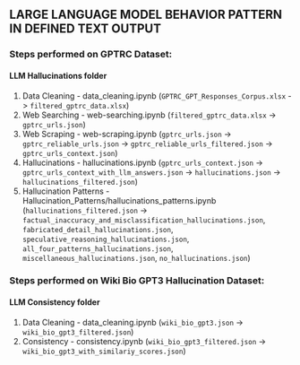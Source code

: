 ## LARGE LANGUAGE MODEL BEHAVIOR PATTERN IN DEFINED TEXT OUTPUT

### Steps performed on GPTRC Dataset:

#### LLM Hallucinations folder
1) Data Cleaning - data_cleaning.ipynb (`GPTRC_GPT_Responses_Corpus.xlsx` -> `filtered_gptrc_data.xlsx`)
2) Web Searching - web-searching.ipynb (`filtered_gptrc_data.xlsx` -> `gptrc_urls.json`)
3) Web Scraping - web-scraping.ipynb (`gptrc_urls.json` -> `gptrc_reliable_urls.json` -> `gptrc_reliable_urls_filtered.json` -> `gptrc_urls_context.json`)
4) Hallucinations - hallucinations.ipynb (`gptrc_urls_context.json` -> `gptrc_urls_context_with_llm_answers.json` -> `hallucinations.json` -> `hallucinations_filtered.json`)
5) Hallucination Patterns - Hallucination_Patterns/hallucinations_patterns.ipynb (`hallucinations_filtered.json` -> `factual_inaccuracy_and_misclassification_hallucinations.json`, `fabricated_detail_hallucinations.json`, `speculative_reasoning_hallucinations.json`, `all_four_patterns_hallucinations.json`, `miscellaneous_hallucinations.json`, `no_hallucinations.json`)

### Steps performed on Wiki Bio GPT3 Hallucination Dataset:

#### LLM Consistency folder
1) Data Cleaning - data_cleaning.ipynb (`wiki_bio_gpt3.json` -> `wiki_bio_gpt3_filtered.json`)
2) Consistency - consistency.ipynb (`wiki_bio_gpt3_filtered.json` -> `wiki_bio_gpt3_with_similariy_scores.json`)
